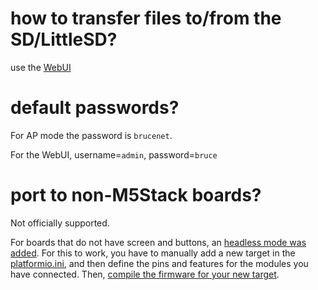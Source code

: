 
# how to transfer files to/from the SD/LittleSD?

use the [WebUI](https://github.com/pr3y/Bruce/wiki/Others#webui)


# default passwords?

For AP mode the password is `brucenet`.

For the WebUI, username=`admin`, password=`bruce`


# port to non-M5Stack boards?

Not officially supported.

For boards that do not have screen and buttons, an [headless mode was added](https://github.com/pr3y/Bruce/issues/107).
For this to work, you have to manually add a new target in the [platformio.ini](https://github.com/pr3y/Bruce/blob/main/platformio.ini), and then define the pins and features for the modules you have connected.
Then, [compile the firmware for your new target](https://github.com/pr3y/Bruce/wiki/Building-from-source).